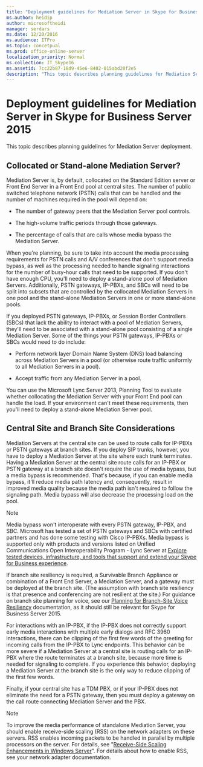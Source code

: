 ```yaml
---
title: "Deployment guidelines for Mediation Server in Skype for Business Server 2015"
ms.author: heidip
author: microsoftheidi
manager: serdars
ms.date: 12/20/2016
ms.audience: ITPro
ms.topic: concetpual
ms.prod: office-online-server
localization_priority: Normal
ms.collection: IT_Skype16
ms.assetid: 7cc22b87-18d9-45e6-8402-015abd20f2e5
description: "This topic describes planning guidelines for Mediation Server deployment."
---
```


# Deployment guidelines for Mediation Server in Skype for Business Server 2015
 
This topic describes planning guidelines for Mediation Server deployment.
  
## Collocated or Stand-alone Mediation Server?

Mediation Server is, by default, collocated on the Standard Edition server or Front End Server in a Front End pool at central sites. The number of public switched telephone network (PSTN) calls that can be handled and the number of machines required in the pool will depend on:
  
- The number of gateway peers that the Mediation Server pool controls.
    
- The high-volume traffic periods through those gateways.
    
- The percentage of calls that are calls whose media bypass the Mediation Server.
    
When you're planning, be sure to take into account the media processing requirements for PSTN calls and A/V conferences that don't support media bypass, as well as the processing needed to handle signaling interactions for the number of busy-hour calls that need to be supported. If you don't have enough CPU, you'll need to deploy a stand-alone pool of Mediation Servers. Additionally, PSTN gateways, IP-PBXs, and SBCs will need to be split into subsets that are controlled by the collocated Mediation Servers in one pool and the stand-alone Mediation Servers in one or more stand-alone pools.
  
If you deployed PSTN gateways, IP-PBXs, or Session Border Controllers (SBCs) that lack the ability to interact with a pool of Mediation Servers, they'll need to be associated with a stand-alone pool consisting of a single Mediation Server. Some of the things your PSTN gateways, IP-PBXs or SBCs would need to do include:
  
- Perform network layer Domain Name System (DNS) load balancing across Mediation Servers in a pool (or otherwise route traffic uniformly to all Mediation Servers in a pool).
    
- Accept traffic from any Mediation Server in a pool.
    
You can use the Microsoft Lync Server 2013, Planning Tool to evaluate whether collocating the Mediation Server with your Front End pool can handle the load. If your environment can't meet these requirements, then you'll need to deploy a stand-alone Mediation Server pool.
  
## Central Site and Branch Site Considerations

 Mediation Servers at the central site can be used to route calls for IP-PBXs or PSTN gateways at branch sites. If you deploy SIP trunks, however, you have to deploy a Mediation Server at the site where each trunk terminates. Having a Mediation Server at the central site route calls for an IP-PBX or PSTN gateway at a branch site doesn't require the use of media bypass, but a media bypass is recommended. That's because, if you can enable media bypass, it'll reduce media path latency and, consequently, result in improved media quality because the media path isn't required to follow the signaling path. Media bypass will also decrease the processing load on the pool.
  
> [!NOTE]
> Media bypass won't interoperate with every PSTN gateway, IP-PBX, and SBC. Microsoft has tested a set of PSTN gateways and SBCs with certified partners and has done some testing with Cisco IP-PBXs. Media bypass is supported only with products and versions listed on Unified Communications Open Interoperability Program - Lync Server at [Explore tested devices, infrastructure, and tools that support and extend your Skype for Business experience](http://partnersolutions.skypeforbusiness.com/solutionscatalog). 
  
If branch site resiliency is required, a Survivable Branch Appliance or combination of a Front End Server, a Mediation Server, and a gateway must be deployed at the branch site. (The assumption with branch site resiliency is that presence and conferencing are not resilient at the site.) For guidance on branch site planning for voice, see our [Planning for Branch-Site Voice Resiliency](https://technet.microsoft.com/en-us/library/gg398477%28v=ocs.15%29.aspx) documentation, as it should still be relevant for Skype for Business Server 2015.
  
For interactions with an IP-PBX, if the IP-PBX does not correctly support early media interactions with multiple early dialogs and RFC 3960 interactions, there can be clipping of the first few words of the greeting for incoming calls from the IP-PBX to Lync endpoints. This behavior can be more severe if a Mediation Server at a central site is routing calls for an IP-PBX where the route terminates at a branch site, because more time is needed for signaling to complete. If you experience this behavior, deploying a Mediation Server at the branch site is the only way to reduce clipping of the first few words.
  
Finally, if your central site has a TDM PBX, or if your IP-PBX does not eliminate the need for a PSTN gateway, then you must deploy a gateway on the call route connecting Mediation Server and the PBX.
  
> [!NOTE]
> To improve the media performance of standalone Mediation Server, you should enable receive-side scaling (RSS) on the network adapters on these servers. RSS enables incoming packets to be handled in parallel by multiple processors on the server. For details, see "[Receive-Side Scaling Enhancements in Windows Server](https://go.microsoft.com/fwlink/p/?LinkId=268731)". For details about how to enable RSS, see your network adapter documentation. 
  

